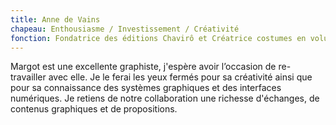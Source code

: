 ```yaml
---
title: Anne de Vains
chapeau: Enthousiasme / Investissement / Créativité
fonction: Fondatrice des éditions Chavirô et Créatrice costumes en volumes
---
```


Margot est une excellente graphiste, j'espère avoir l’occasion de re-travailler avec elle. Je le ferai les yeux fermés pour sa créativité ainsi que pour sa connaissance des systèmes graphiques et des interfaces numériques. Je retiens de notre collaboration une richesse d'échanges, de contenus graphiques et de propositions.